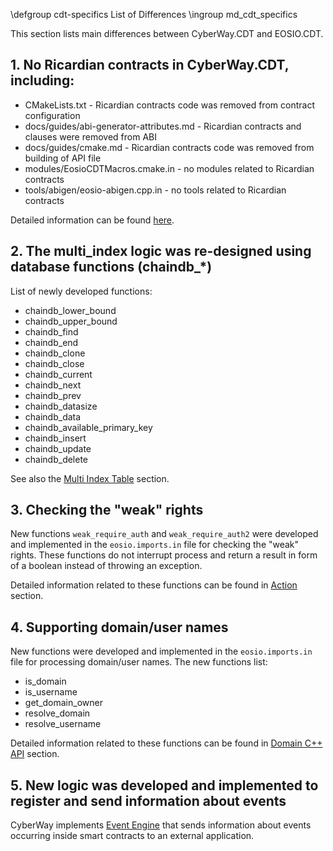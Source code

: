  \defgroup cdt-specifics List of Differences
 \ingroup md_cdt_specifics

This section lists main differences between CyberWay.CDT and EOSIO.CDT.

## 1. No Ricardian contracts in CyberWay.CDT, including:
 - CMakeLists.txt - Ricardian contracts code was removed from contract configuration
 - docs/guides/abi-generator-attributes.md - Ricardian contracts and clauses were removed from ABI
 - docs/guides/cmake.md - Ricardian contracts code was removed from building of API file
 - modules/EosioCDTMacros.cmake.in - no modules related to Ricardian contracts
 - tools/abigen/eosio-abigen.cpp.in - no tools related to Ricardian contracts

Detailed information can be found [here][1].
 
## 2. The multi_index logic was re-designed using database functions (chaindb_*)

List of newly developed functions:
 - chaindb_lower_bound
 - chaindb_upper_bound
 - chaindb_find
 - chaindb_end
 - chaindb_clone
 - chaindb_close
 - chaindb_current
 - chaindb_next
 - chaindb_prev
 - chaindb_datasize
 - chaindb_data
 - chaindb_available_primary_key
 - chaindb_insert
 - chaindb_update
 - chaindb_delete

See also the [Multi Index Table][2] section.
 
## 3. Checking the "weak" rights

New functions `weak_require_auth` and `weak_require_auth2` were developed and implemented in the `eosio.imports.in` file for checking the "weak" rights. These functions do not interrupt process and return a result in form of a boolean instead of throwing an exception.  

Detailed information related to these functions can be found in [Action][3] section.

## 4. Supporting domain/user names
 
New functions were developed and implemented in the `eosio.imports.in` file for processing domain/user names. The new functions list:
 - is_domain
 - is_username
 - get_domain_owner
 - resolve_domain
 - resolve_username

Detailed information related to these functions can be found in [Domain C++ API][4] section.
 
## 5. New logic was developed and implemented to register and send information about events

CyberWay implements [Event Engine][5] that sends information about events occurring inside smart contracts to an external application.  

[1]: https://doxygen-cdt.cyberway.io/group__no-ricardians.html  
[2]: https://doxygen-cdt.cyberway.io/group__multiindex.html  
[3]: https://doxygen-cdt.cyberway.io/group__action.html  
[4]: https://doxygen-cdt.cyberway.io/group__domaincppapi.html  
[5]: https://docs.cyberway.io/devportal/event_engine  
